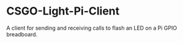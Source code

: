 # CSGO-Light-Pi-Client
A client for sending and receiving calls to flash an LED on a Pi GPIO breadboard.
